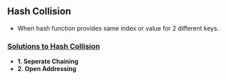  ## Hash Collision 
  - When hash function provides same index or value for 2 different keys.

### [Solutions to Hash Collision](Solutions)
- **1. Seperate Chaining**
- **2. Open Addressing**
